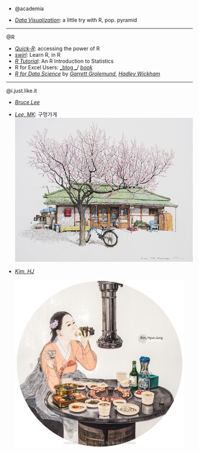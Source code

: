 * @academia

* [_Data Visualization_](http://www.users.miamioh.edu/leee5/Menu/index.htm): a little try with R, pop. pyramid

---

@R

* [_Quick-R_](http://www.statmethods.net/): accessing the power of R
* [_swirl_](http://swirlstats.com/): Learn R, in R
* [_R Tutorial_](http://www.r-tutor.com/): An R Introduction to Statistics
* R for Excel Users: [_blog _](https://www.rforexcelusers.com/r-blog/)/ [_book_](https://www.rforexcelusers.com/book/)
* [_R for Data Science_](http://r4ds.had.co.nz/index.html) by [_Garrett Grolemund_](https://twitter.com/StatGarrett), [_Hadley Wickham_](http://hadley.nz/)

---

@i.just.like.it

* [_Bruce Lee_](https://www.brucelee.com/)
* [_Lee, MK_](http://www.leemk.com/): 구멍가게  
  ![](/pics/littleStore_LMK.jpg)
* [_Kim, HJ_](http://kimhyunjung.kr/)

  ![](/pics/ssam_KHJ.jpg)



